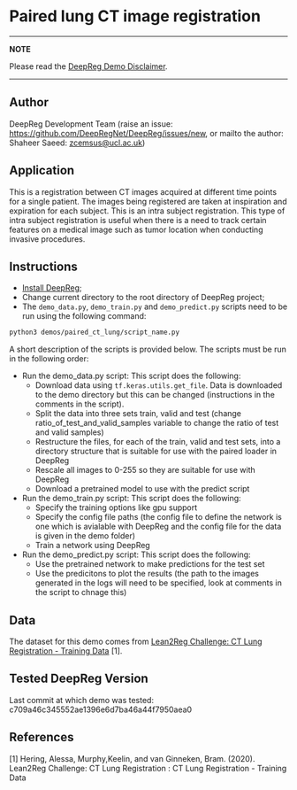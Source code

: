 # Paired lung CT image registration

---

**NOTE**

Please read the
[DeepReg Demo Disclaimer](https://github.com/DeepRegNet/DeepReg/blob/master/demos/README.md).

---

## Author

DeepReg Development Team (raise an issue:
https://github.com/DeepRegNet/DeepReg/issues/new, or mailto the author: Shaheer Saeed:
zcemsus@ucl.ac.uk)

## Application

This is a registration between CT images acquired at different time points for a single
patient. The images being registered are taken at inspiration and expiration for each
subject. This is an intra subject registration. This type of intra subject registration
is useful when there is a need to track certain features on a medical image such as
tumor location when conducting invasive procedures.

## Instructions

- [Install DeepReg](https://deepreg.readthedocs.io/en/latest/getting_started/install.html);
- Change current directory to the root directory of DeepReg project;
- The `demo_data.py`, `demo_train.py` and `demo_predict.py` scripts need to be run using
  the following command:

```bash
python3 demos/paired_ct_lung/script_name.py
```

A short description of the scripts is provided below. The scripts must be run in the
following order:

- Run the demo_data.py script: This script does the following:
  - Download data using `tf.keras.utils.get_file`. Data is downloaded to the demo
    directory but this can be changed (instructions in the comments in the script).
  - Split the data into three sets train, valid and test (change
    ratio_of_test_and_valid_samples variable to change the ratio of test and valid
    samples)
  - Restructure the files, for each of the train, valid and test sets, into a directory
    structure that is suitable for use with the paired loader in DeepReg
  - Rescale all images to 0-255 so they are suitable for use with DeepReg
  - Download a pretrained model to use with the predict script
- Run the demo_train.py script: This script does the following:
  - Specify the training options like gpu support
  - Specify the config file paths (the config file to define the network is one which is
    avialable with DeepReg and the config file for the data is given in the demo folder)
  - Train a network using DeepReg
- Run the demo_predict.py script: This script does the following:
  - Use the pretrained network to make predictions for the test set
  - Use the predicitons to plot the results (the path to the images generated in the
    logs will need to be specified, look at comments in the script to chnage this)

## Data

The dataset for this demo comes from
[Lean2Reg Challenge: CT Lung Registration - Training Data](https://zenodo.org/record/3835682#.XsUWXsBpFhE)
[1].

## Tested DeepReg Version

Last commit at which demo was tested: c709a46c345552ae1396e6d7ba46a44f7950aea0

## References

[1] Hering, Alessa, Murphy,Keelin, and van Ginneken, Bram. (2020). Lean2Reg Challenge:
CT Lung Registration : CT Lung Registration - Training Data
